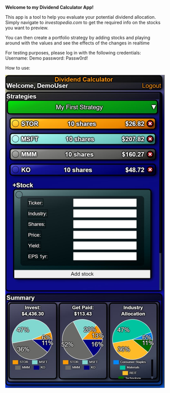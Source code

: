 **Welcome to my Dividend Calculator App!**
             
This app is a tool to help you evaluate your potential dividend
allocation. Simply navigate to *investopedia.com* to get the required 
info on the stocks you want to preview.
            
You can then create a portfolio strategy by adding stocks and
playing around with the values and see the effects of the changes
in realtime
            
For testing purposes, please log in with the following credentials:
             Username: Demo
             password: Passw0rd!

How to use:

![Main View](https://github.com/DrBretto/dividend-calculator-app/blob/master/images/Demo.JPG?raw=true)